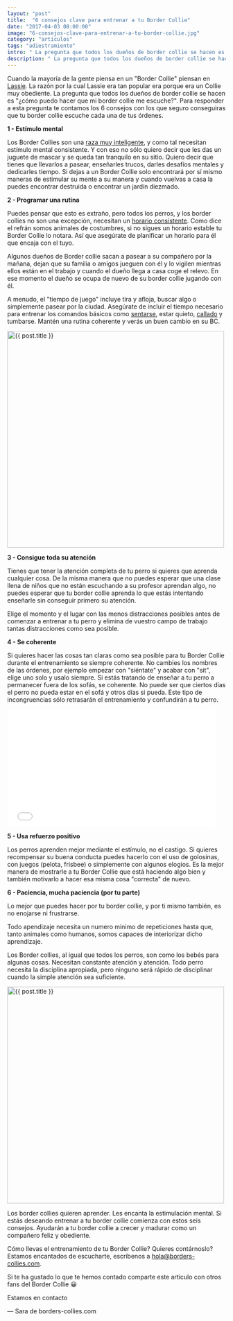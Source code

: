 ```yaml
---
layout: "post"
title:  "6 consejos clave para entrenar a tu Border Collie"
date: "2017-04-03 08:00:00"
image: "6-consejos-clave-para-entrenar-a-tu-border-collie.jpg"
category: "articulos"
tags: "adiestramiento"
intro: " La pregunta que todos los dueños de border collie se hacen es ¿cómo puedo hacer que mi border collie me escuche?. Para responder a esta pregunta te contamos los 6 consejos"
description: " La pregunta que todos los dueños de border collie se hacen es ¿cómo puedo hacer que mi border collie me escuche?. Para responder a esta pregunta te contamos las 6 consejos"
---
```


Cuando la mayoría de la gente piensa en un "Border Collie" piensan en [Lassie](https://es.wikipedia.org/wiki/Lassie). La razón por la cual Lassie era tan popular era porque era un Collie muy obediente. La pregunta que todos los dueños de border collie se hacen es "¿cómo puedo hacer que mi border collie me escuche?". Para responder a esta pregunta te contamos los 6 consejos con los que seguro conseguiras que tu border collie escuche cada una de tus órdenes.

 **1 - Estímulo mental**

Los Border Collies son una [raza muy inteligente](http://www.borders-collies.com/raza-de-perro-border-collie/), y como tal necesitan estímulo mental consistente. Y con eso no sólo quiero decir que les das un juguete de mascar y se queda tan tranquilo en su sitio. Quiero decir que tienes que llevarlos a pasear, enseñarles trucos, darles desafíos mentales y dedicarles tiempo. Si dejas a un Border Collie solo encontrará por sí mismo maneras de estimular su mente a su manera y cuando vuelvas a casa la puedes encontrar destruida o encontrar un jardín diezmado.

 **2 - Programar una rutina**

Puedes pensar que esto es extraño, pero todos los perros, y los border collies no son una excepción, necesitan un [horario consistente]("https://es.pinterest.com/pin/666462444827199668/"). Como dice el refrán somos animales de costumbres, si no sigues un horario estable tu Border Collie lo notara. Así que asegúrate de planificar un horario para él que encaja con el tuyo.

Algunos dueños de Border collie sacan a pasear a su compañero por la mañana, dejan que su familia o amigos jueguen con él y lo vigilen mientras ellos están en el trabajo y cuando el dueño llega a casa coge el relevo. En ese momento el dueño se ocupa de nuevo de su border collie jugando con él.

A menudo, el "tiempo de juego" incluye tira y afloja, buscar algo o simplemente pasear por la ciudad. Asegúrate de incluir el tiempo necesario para entrenar los comandos básicos como [sentarse](http://www.borders-collies.com/como-entrenar-a-tu-border-collie-para-que-se-siente/), estar quieto, [callado](http://www.borders-collies.com/como-evitar-que-un-perro-ladre/) y tumbarse. Mantén una rutina coherente y verás un buen cambio en su BC.

<div class="text-center">
  <img src= "{{site.url}}/assets/img/articulos/consejos-para-entrenar-a-tu-border-collie.jpg" width="500" height="auto" alt="{{ post.title }}">
</div>

 **3 - Consigue toda su atención**

Tienes que tener la atención completa de tu perro si quieres que aprenda cualquier cosa. De la misma manera que no puedes esperar que una clase llena de niños que no están escuchando a su profesor aprendan algo, no puedes esperar que tu border collie aprenda lo que estás intentando enseñarle sin conseguir primero su atención.

Elige el momento y el lugar con las menos distracciones posibles antes de comenzar a entrenar a tu perro y elimina de vuestro campo de trabajo tantas distracciones como sea posible.

 **4 - Se coherente**

Si quieres hacer las cosas tan claras como sea posible para tu Border Collie durante el entrenamiento se siempre coherente. No cambies los nombres de las órdenes, por ejemplo empezar con "siéntate" y acabar con "sit", elige uno solo y usalo siempre. Si estás tratando de enseñar a tu perro a permanecer fuera de los sofás, se coherente. No puede ser que ciertos días el perro no pueda estar en el sofá y otros días si pueda. Este tipo de incongruencias sólo retrasarán el entrenamiento y confundirán a tu perro.

<div class="text-center">
  <iframe src="//giphy.com/embed/N35OGfeP5eGMU" width="480" height="270.36734693877554" frameBorder="0" class="giphy-embed" allowFullScreen></iframe>
</div>

 **5 - Usa refuerzo positivo**

Los perros aprenden mejor mediante el estímulo, no el castigo. Si quieres recompensar su buena conducta puedes hacerlo con el uso de golosinas, con juegos (pelota, frisbee) o simplemente con algunos elogios. Es la mejor manera de mostrarle a tu Border Collie que está haciendo algo bien y también motivarlo a hacer esa misma cosa "correcta" de nuevo.

 **6 - Paciencia, mucha paciencia (por tu parte)**

Lo mejor que puedes hacer por tu border collie, y por ti mismo también, es no enojarse ni frustrarse.

Todo apendizaje necesita un numero minimo de repeticiones hasta que, tanto animales como humanos, somos capaces de interiorizar dicho aprendizaje.

Los Border collies, al igual que todos los perros, son como los bebés para algunas cosas. Necesitan constante atención y atención. Todo perro necesita la disciplina apropiada, pero ninguno será rápido de disciplinar cuando la simple atención sea suficiente.

<div class="text-center">
  <img src= "{{site.url}}/assets/img/articulos/entrenar-a-tu-border-collie.jpg" width="500" height="auto" alt="{{ post.title }}">
</div>

Los border collies quieren aprender. Les encanta la estimulación mental. Si estás deseando entrenar a tu border collie comienza con estos seis consejos. Ayudarán a tu border collie a crecer y madurar como un compañero feliz y obediente.

Cómo llevas el entrenamiento de tu Border Collie? Quieres contárnoslo?
Estamos encantados de escucharte, escríbenos a hola@borders-collies.com.

Si te ha gustado lo que te hemos contado comparte este artículo con otros fans del Border Collie 😀

Estamos en contacto

— Sara de borders-collies.com

